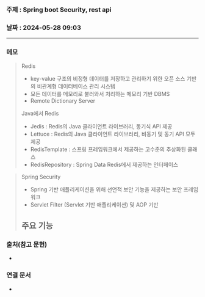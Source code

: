 ### 주제 : Spring boot  Security, rest api

### 날짜 : 2024-05-28 09:03
----
### 메모
> Redis
> 	- key-value 구조의 비정형 데이터를 저장하고 관리하기 위한 오픈 소스 기반의 비관계형 데이터베이스 관리 시스템
> 	- 모든 데이터를 메모리로 불러와서 처리하는 메모리 기반 DBMS
> 	- Remote Dictionary Server
> 
> Java에서 Redis
> 	- Jedis : Redis의 Java 클라이언트 라이브러리, 동기식 API 제공
> 	- Lettuce : Redis의 Java 클라이언트 라이브러리, 비동기 및 동기 API 모두 제공
> 	- RedisTemplate : 스프링 프레임워크에서 제공하는 고수준의 추상화된 클래스
> 	- RedisRepository : Spring Data Redis에서 제공하는 인터페이스

> Spring Security
> 	- Spring 기반 애플리케이션을 위해 선언적  보안 기능을 제공하는 보안 프레임워크
> 	- Servlet Filter (Servlet 기반 애플리케이션) 및 AOP 기반
> 
> 주요 기능
> 	- 


### 출처(참고 문헌)
-

### 연결 문서
-
